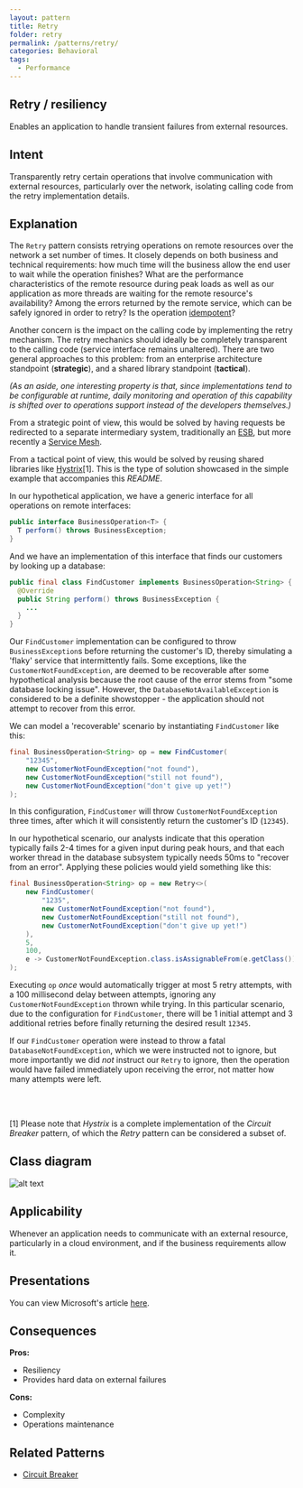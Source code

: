 ```yaml
---
layout: pattern
title: Retry
folder: retry
permalink: /patterns/retry/
categories: Behavioral
tags:
  - Performance
---
```


## Retry / resiliency
Enables an application to handle transient failures from external resources.

## Intent
Transparently retry certain operations that involve communication with external
resources, particularly over the network, isolating calling code from the 
retry implementation details.

## Explanation
The `Retry` pattern consists retrying operations on remote resources over the 
network a set number of times. It closely depends on both business and technical
requirements: how much time will the business allow the end user to wait while
the operation finishes? What are the performance characteristics of the 
remote resource during peak loads as well as our application as more threads
are waiting for the remote resource's availability? Among the errors returned
by the remote service, which can be safely ignored in order to retry? Is the 
operation [idempotent](https://en.wikipedia.org/wiki/Idempotence)?

Another concern is the impact on the calling code by implementing the retry 
mechanism. The retry mechanics should ideally be completely transparent to the
calling code (service interface remains unaltered). There are two general 
approaches to this problem: from an enterprise architecture standpoint 
(**strategic**), and a shared library standpoint (**tactical**).

*(As an aside, one interesting property is that, since implementations tend to 
be configurable at runtime, daily monitoring and operation of this capability 
is shifted over to operations support instead of the developers themselves.)*

From a strategic point of view, this would be solved by having requests
be redirected to a separate intermediary system, traditionally an 
[ESB](https://en.wikipedia.org/wiki/Enterprise_service_bus), but more recently
a [Service Mesh](https://medium.com/microservices-in-practice/service-mesh-for-microservices-2953109a3c9a).

From a tactical point of view, this would be solved by reusing shared libraries 
like [Hystrix](https://github.com/Netflix/Hystrix)[1]. This is the type of 
solution showcased in the simple example that accompanies this *README*.

In our hypothetical application, we have a generic interface for all 
operations on remote interfaces:

```java
public interface BusinessOperation<T> {
  T perform() throws BusinessException;
}
```

And we have an implementation of this interface that finds our customers 
by looking up a database:

```java
public final class FindCustomer implements BusinessOperation<String> {
  @Override
  public String perform() throws BusinessException {
    ...
  }
}
```

Our `FindCustomer` implementation can be configured to throw 
`BusinessException`s before returning the customer's ID, thereby simulating a
'flaky' service that intermittently fails. Some exceptions, like the 
`CustomerNotFoundException`, are deemed to be recoverable after some 
hypothetical analysis because the root cause of the error stems from "some
database locking issue". However, the `DatabaseNotAvailableException` is 
considered to be a definite showstopper - the application should not attempt
to recover from this error.

We can model a 'recoverable' scenario by instantiating `FindCustomer` like this:

```java
final BusinessOperation<String> op = new FindCustomer(
    "12345",
    new CustomerNotFoundException("not found"),
    new CustomerNotFoundException("still not found"),
    new CustomerNotFoundException("don't give up yet!")
);
```

In this configuration, `FindCustomer` will throw `CustomerNotFoundException`
three times, after which it will consistently return the customer's ID 
(`12345`).

In our hypothetical scenario, our analysts indicate that this operation 
typically fails 2-4 times for a given input during peak hours, and that each 
worker thread in the database subsystem typically needs 50ms to 
"recover from an error". Applying these policies would yield something like
this:

```java
final BusinessOperation<String> op = new Retry<>(
    new FindCustomer(
        "1235",
        new CustomerNotFoundException("not found"),
        new CustomerNotFoundException("still not found"),
        new CustomerNotFoundException("don't give up yet!")
    ),
    5,
    100,
    e -> CustomerNotFoundException.class.isAssignableFrom(e.getClass())
);
```

Executing `op` *once* would automatically trigger at most 5 retry attempts,
with a 100 millisecond delay between attempts, ignoring any 
`CustomerNotFoundException` thrown while trying. In this particular scenario,
due to the configuration for `FindCustomer`, there will be 1 initial attempt 
and 3 additional retries before finally returning the desired result `12345`.

If our `FindCustomer` operation were instead to throw a fatal 
`DatabaseNotFoundException`, which we were instructed not to ignore, but 
more importantly we did *not* instruct our `Retry` to ignore, then the operation
would have failed immediately upon receiving the error, not matter how many 
attempts were left.

<br/><br/>

[1] Please note that *Hystrix* is a complete implementation of the *Circuit
Breaker* pattern, of which the *Retry* pattern can be considered a subset of.

## Class diagram
![alt text](./etc/retry.png "Retry")

## Applicability
Whenever an application needs to communicate with an external resource, 
particularly in a cloud environment, and if the business requirements allow it.

## Presentations
You can view Microsoft's article [here](https://docs.microsoft.com/en-us/azure/architecture/patterns/retry).

## Consequences
**Pros:** 

* Resiliency
* Provides hard data on external failures

**Cons:** 

* Complexity
* Operations maintenance

## Related Patterns

* [Circuit Breaker](https://martinfowler.com/bliki/CircuitBreaker.html)
